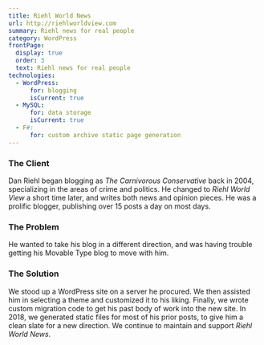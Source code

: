 ```yaml
---
title: Riehl World News
url: http://riehlworldview.com
summary: Riehl news for real people
category: WordPress
frontPage:
  display: true
  order: 3
  text: Riehl news for real people
technologies:
  - WordPress:
      for: blogging
      isCurrent: true
  - MySQL:
      for: data storage
      isCurrent: true
  - F#:
      for: custom archive static page generation
---
```

### The Client

Dan Riehl began blogging as _The Carnivorous Conservative_ back in 2004, specializing in the areas of crime and politics. He changed to _Riehl World View_ a short time later, and writes both news and opinion pieces. He was a prolific blogger, publishing over 15 posts a day on most days.

### The Problem

He wanted to take his blog in a different direction, and was having trouble getting his Movable Type blog to move with him.

### The Solution

We stood up a WordPress site on a server he procured. We then assisted him in selecting a theme and customized it to his liking. Finally, we wrote custom migration code to get his past body of work into the new site. In 2018, we generated static files for most of his prior posts, to give him a clean slate for a new direction. We continue to maintain and support _Riehl World News_.

